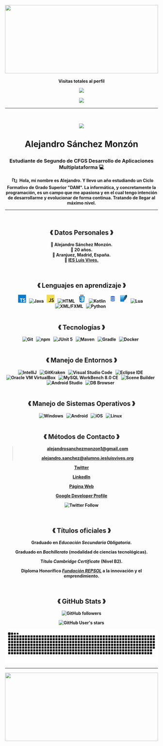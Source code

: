 <img width="100%" height="225" src="https://i.imgur.com/niSSA8t.png" />

<br>
<p align="center"><b> Visitas totales al perfil <b/></p>
<p align="center">   <img alingn="center" src="https://profile-counter.glitch.me/AlejandroSanchezMonzon/count.svg" /></p> 

<p align="center">
  <a href="https://github.com/DenverCoder1/readme-typing-svg"><img src="https://readme-typing-svg.herokuapp.com?lines=$+CODING;$+PROGRAMMING;$+CREATING;+DEVELOPING;+DAM&color=00FF27&center=true&width=500&height=50"></a>
</p>

<hr>

<h1 align="center"> <img width="200px" src="https://i1.wp.com/boostingout.com/wp-content/uploads/2020/02/BoostingOut-gif-example-1.gif?resize=1080%2C1168&ssl=1" /> <p> Alejandro Sánchez Monzón </p></h1>
 
<h3 align="center"><b>Estudiante de Segundo de CFGS Desarrollo de Aplicaciones Multiplataforma 💻</b></h3>

<p align="center">
『❗』Hola, mi nombre es <b>Alejandro</b>. Y llevo un año estudiando un Ciclo Formativo de Grado Superior "<b>DAM</b>". 
La <b>informática</b>, y concretamente la <b>programación</b>, es un campo que me apasiona y en el cual tengo intención de desarrollarme y evolucionar de forma continua. Tratando de llegar al máximo nivel. 
</p>

<hr>
<br>

<h2 align="center"> 《   Datos Personales 》</h2>

<div align="center">

🧠 Alejandro Sánchez Monzón.
<br>
📅 20 años.
<br>
📌 Aranjuez, Madrid, España.
<br>
💼 [IES Luis Vives.][website]
</div>
<br>
 
<h2 align="center"> 《  Lenguajes en aprendizaje 》</h2>

<div align="center">
<img width="26px" title="TypeScript" src="https://raw.githubusercontent.com/github/explore/80688e429a7d4ef2fca1e82350fe8e3517d3494d/topics/typescript/typescript.png"/> &nbsp; 
<img width="26px" title="Java" src="https://i.blogs.es/8d2420/650_1000_java/1366_2000.png" /> &nbsp; 
<img width="26px" title="JavaScript" src="https://raw.githubusercontent.com/github/explore/80688e429a7d4ef2fca1e82350fe8e3517d3494d/topics/javascript/javascript.png" /> &nbsp; 
<img width="26px" title="HTML" src="https://user-images.githubusercontent.com/90842732/139321523-7c6d407c-86d3-4465-9d99-339bd971f32f.png" /> &nbsp; 
<img width="26px" title="CSS" src="https://raw.githubusercontent.com/github/explore/80688e429a7d4ef2fca1e82350fe8e3517d3494d/topics/css/css.png" /> &nbsp; 
<img width="26px" title="Kotlin" src="https://upload.wikimedia.org/wikipedia/commons/7/74/Kotlin_Icon.png" /> &nbsp; 
<img width="26px" title="SQL" src="https://raw.githubusercontent.com/github/explore/80688e429a7d4ef2fca1e82350fe8e3517d3494d/topics/sql/sql.png" /> &nbsp; 
<img width="26px" title="SQLite" src="https://raw.githubusercontent.com/github/explore/2d218e3aa252dc90eef269b34eeec1fbd15dc07e/topics/sqlite/sqlite.png" /> &nbsp;  
<img width="26px" title="Lua" src="https://upload.wikimedia.org/wikipedia/commons/thumb/c/cf/Lua-Logo.svg/1024px-Lua-Logo.svg.png" /> &nbsp; 
<img width="26px" title="XML/FXML" src="https://cdn-icons-png.flaticon.com/512/1081/1081840.png" /> &nbsp; 
<img width="26px" title="Python" src="https://upload.wikimedia.org/wikipedia/commons/thumb/c/c3/Python-logo-notext.svg/1200px-Python-logo-notext.svg.png" /> &nbsp; 
</div>
<br>
 
<h2 align="center"> 《  Tecnologías 》</h2>

<div align="center">
<img width="26px" title="Git" src="https://nodd3r.com/media/blog/Git_Nodd3r.png" /> &nbsp; 
<img width="26px" title="npm" src="https://upload.wikimedia.org/wikipedia/commons/thumb/d/db/Npm-logo.svg/1200px-Npm-logo.svg.png" /> &nbsp; 
<img width="26px" title="JUnit 5" src="https://junit.org/junit4/images/junit5-banner.png" /> &nbsp; 
<img width="26px" title="Maven" src="https://cdn.icon-icons.com/icons2/2107/PNG/512/file_type_maven_icon_130397.png" /> &nbsp;
<img width="26px" title="Gradle" src="https://static-00.iconduck.com/assets.00/gradle-icon-512x376-6gp77rri.png" /> &nbsp; 
<img width="26px" title="Docker" src="https://www.docker.com/wp-content/uploads/2022/03/vertical-logo-monochromatic.png" /> &nbsp; 
</div> 
<br>
 
<h2 align="center"> 《  Manejo de Entornos 》</h2>

<div align="center">
<img width="26px" title="IntelliJ" src="https://resources.jetbrains.com/storage/products/intellij-idea/img/meta/intellij-idea_logo_300x300.png" /> &nbsp; 
<img width="26px" title="GitKraken" src="https://user-images.githubusercontent.com/17736615/30980083-f7f8a860-a43c-11e7-939e-f6717a2210fe.png" /> &nbsp; 
<img width="26px" title="Visual Studio Code" src="https://www.solucionex.com/sites/default/files/posts/imagen/vscode-800x450.png" /> &nbsp; 
<img width="26px" title="Eclipse IDE" src="https://img.utdstc.com/icon/3c7/fcf/3c7fcf4930fa9402c22cee35e03fe9fcf9e8e47c9381d6b9e6922d71ee2e067a:200" /> &nbsp; 
<img width="26px" title="Oracle VM VirtualBox" src="https://upload.wikimedia.org/wikipedia/commons/d/d5/Virtualbox_logo.png" /> &nbsp; 
<img width="26px" title="MySQL WorkBench 8.0 CE" src="https://www.freepnglogos.com/uploads/logo-mysql-png/logo-mysql-mysql-logo-png-images-are-download-crazypng-21.png" /> &nbsp; 
<img width="26px" title="Scene Builder" src="https://i2.wp.com/gluonhq.com/wp-content/uploads/2015/02/SceneBuilderLogo.png?fit=781%2C781&ssl=1" /> &nbsp; 
<img width="26px" title="Android Studio" src="https://www.netcost-security.fr/wp-content/uploads/2022/02/Android-Studio-fournit-tout-ce-dont-vous-avez-besoin-pour.png" /> &nbsp;
<img width="26px" title="DB Browser" src="https://avatars.githubusercontent.com/u/7454271?s=280&v=4" /> &nbsp;
</div> 
<br>

<h2 align="center"> 《  Manejo de Sistemas Operativos 》</h2>

<div align="center">
<img width="26px" title="Windows" src="https://upload.wikimedia.org/wikipedia/commons/thumb/5/5f/Windows_logo_-_2012.svg/800px-Windows_logo_-_2012.svg.png" /> &nbsp; 
<img width="26px" title="Android" src="https://upload.wikimedia.org/wikipedia/commons/6/64/Android_logo_2019_%28stacked%29.svg" /> &nbsp; 
<img width="26px" title="iOS" src="https://upload.wikimedia.org/wikipedia/commons/thumb/c/ca/IOS_logo.svg/1024px-IOS_logo.svg.png" /> &nbsp;
<img width="26px" title="Linux" src="https://cdn-icons-png.flaticon.com/512/518/518713.png" /> &nbsp; 
</div> 
<br> 
 
<h2 align="center"> 《  Métodos de Contacto 》</h2>

<div align="center">

> alejandrosanchezmonzon1@gmail.com
>
> alejandro.sanchez@alumno.iesluisvives.org
> 
[Twitter][twitter]
>
[LinkedIn][linkedin]
>
[Página Web][paginaweb]
>
[Google Developer Profile][gdev]

![Twitter Follow](https://img.shields.io/twitter/follow/alesm_z?color=black&label=%40alesm_z&logo=twitter&logoColor=black&style=for-the-badge)
</div>
<br>

<h2 align="center"> 《  Títulos oficiales 》</h2>
  
<div align="center">
  
Graduado en ***Educación Secundaria Obligatoria***.
>
Graduado en ***Bachillerato*** (modalidad de ciencias tecnológicas).
>
Título ***Cambridge Certificate*** (Nivel B2).
>
Diploma Honorífico ***[Fundación REPSOL][website2]*** a la innovación y el emprendimiento.
</div>
<br>

<h2 align="center"> 《  GitHub Stats 》</h2>

<div align="center">

![GitHub followers](https://img.shields.io/github/followers/AlejandroSanchezMonzon?color=black&label=Seguidores&logo=GitHub&logoColor=black&style=for-the-badge)

![GitHub User's stars](https://img.shields.io/github/stars/AlejandroSanchezMonzon?color=black&label=favoritos&logo=GitHub&logoColor=black&style=for-the-badge)
</div>

<p align="center">
<img src="https://raw.githubusercontent.com/Elanza-48/Elanza-48/main/resources/img/github-contribution-grid-snake.svg" alt="snake" />
</p>

---
<img width="100%" height="225" src="https://i.imgur.com/niSSA8t.png" />


<!-- LINK -->
[website]: http://iesluisvives.es/
[website2]: https://www.fundacionrepsol.com/es
[correo]: alejandrosanchezmonzon1@gmail.com
[instituto]: alejandro.sanchez@alumno.iesluisvives.org
[twitter]: https://twitter.com/alesm_z
[linkedin]: https://www.linkedin.com/in/alejandro-sánchez-monzón-017b88224
[paginaweb]: https://alejandrosanchezmonzon.github.io
[gdev]: https://g.dev/alejandrosanchezmonzon
